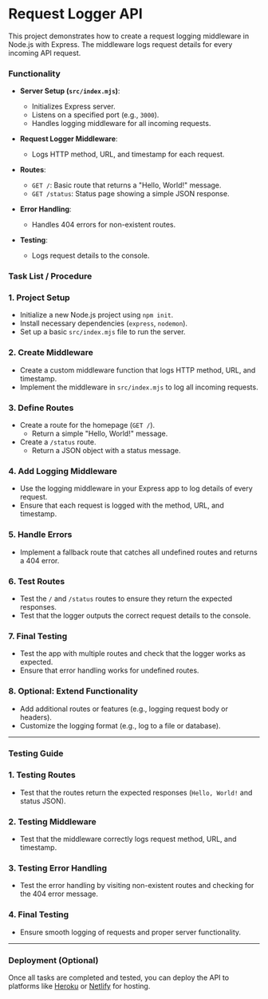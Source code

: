 # Request Logger API

This project demonstrates how to create a request logging middleware in Node.js with Express. The middleware logs request details for every incoming API request.

### Functionality

- **Server Setup (`src/index.mjs`)**:

  - Initializes Express server.
  - Listens on a specified port (e.g., `3000`).
  - Handles logging middleware for all incoming requests.

- **Request Logger Middleware**:

  - Logs HTTP method, URL, and timestamp for each request.

- **Routes**:

  - `GET /`: Basic route that returns a "Hello, World!" message.
  - `GET /status`: Status page showing a simple JSON response.

- **Error Handling**:
  - Handles 404 errors for non-existent routes.
- **Testing**:
  - Logs request details to the console.

### Task List / Procedure

### 1. **Project Setup**

- Initialize a new Node.js project using `npm init`.
- Install necessary dependencies (`express`, `nodemon`).
- Set up a basic `src/index.mjs` file to run the server.

### 2. **Create Middleware**

- Create a custom middleware function that logs HTTP method, URL, and timestamp.
- Implement the middleware in `src/index.mjs` to log all incoming requests.

### 3. **Define Routes**

- Create a route for the homepage (`GET /`).
  - Return a simple "Hello, World!" message.
- Create a `/status` route.
  - Return a JSON object with a status message.

### 4. **Add Logging Middleware**

- Use the logging middleware in your Express app to log details of every request.
- Ensure that each request is logged with the method, URL, and timestamp.

### 5. **Handle Errors**

- Implement a fallback route that catches all undefined routes and returns a 404 error.

### 6. **Test Routes**

- Test the `/` and `/status` routes to ensure they return the expected responses.
- Test that the logger outputs the correct request details to the console.

### 7. **Final Testing**

- Test the app with multiple routes and check that the logger works as expected.
- Ensure that error handling works for undefined routes.

### 8. **Optional: Extend Functionality**

- Add additional routes or features (e.g., logging request body or headers).
- Customize the logging format (e.g., log to a file or database).

---

### Testing Guide

### 1. **Testing Routes**

- Test that the routes return the expected responses (`Hello, World!` and status JSON).

### 2. **Testing Middleware**

- Test that the middleware correctly logs request method, URL, and timestamp.

### 3. **Testing Error Handling**

- Test the error handling by visiting non-existent routes and checking for the 404 error message.

### 4. **Final Testing**

- Ensure smooth logging of requests and proper server functionality.

---

### Deployment (Optional)

Once all tasks are completed and tested, you can deploy the API to platforms like [Heroku](https://heroku.com) or [Netlify](https://netlify.com) for hosting.
